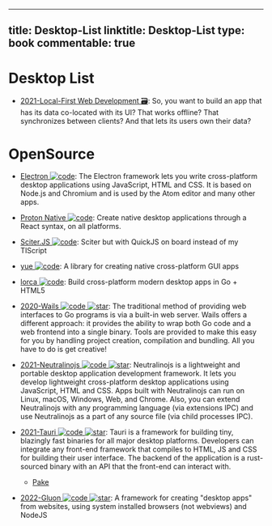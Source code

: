 
---
title: Desktop-List
linktitle: Desktop-List
type: book
commentable: true
---

# Desktop List

- [2021-Local-First Web Development 🗃️](https://localfirstweb.dev/): So, you want to build an app that has its data co-located with its UI? That works offline? That synchronizes between clients? And that lets its users own their data?

# OpenSource

- [Electron ![code](https://ng-tech.icu/assets/code.svg)](https://github.com/electron/electron): The Electron framework lets you write cross-platform desktop applications using JavaScript, HTML and CSS. It is based on Node.js and Chromium and is used by the Atom editor and many other apps.

- [Proton Native ![code](https://ng-tech.icu/assets/code.svg)](https://proton-native.js.org/#/): Create native desktop applications through a React syntax, on all platforms.

- [Sciter.JS ![code](https://ng-tech.icu/assets/code.svg)](https://github.com/c-smile/sciter-js-sdk): Sciter but with QuickJS on board instead of my TIScript

- [yue ![code](https://ng-tech.icu/assets/code.svg)](https://github.com/yue/yue): A library for creating native cross-platform GUI apps

- [lorca ![code](https://ng-tech.icu/assets/code.svg)](https://github.com/zserge/lorca): Build cross-platform modern desktop apps in Go + HTML5

- [2020-Wails ![code](https://ng-tech.icu/assets/code.svg) ![star](https://img.shields.io/github/stars/wailsapp/wails)](https://github.com/wailsapp/wails): The traditional method of providing web interfaces to Go programs is via a built-in web server. Wails offers a different approach: it provides the ability to wrap both Go code and a web frontend into a single binary. Tools are provided to make this easy for you by handling project creation, compilation and bundling. All you have to do is get creative!

- [2021-Neutralinojs ![code](https://ng-tech.icu/assets/code.svg) ![star](https://img.shields.io/github/stars/neutralinojs/neutralinojs)](https://github.com/neutralinojs/neutralinojs): Neutralinojs is a lightweight and portable desktop application development framework. It lets you develop lightweight cross-platform desktop applications using JavaScript, HTML and CSS. Apps built with Neutralinojs can run on Linux, macOS, Windows, Web, and Chrome. Also, you can extend Neutralinojs with any programming language (via extensions IPC) and use Neutralinojs as a part of any source file (via child processes IPC).

- [2021-Tauri ![code](https://ng-tech.icu/assets/code.svg) ![star](https://img.shields.io/github/stars/tauri-apps/tauri)](https://github.com/tauri-apps/tauri): Tauri is a framework for building tiny, blazingly fast binaries for all major desktop platforms. Developers can integrate any front-end framework that compiles to HTML, JS and CSS for building their user interface. The backend of the application is a rust-sourced binary with an API that the front-end can interact with.

  - [Pake](https://github.com/tw93/Pake)

- [2022-Gluon ![code](https://ng-tech.icu/assets/code.svg) ![star](https://img.shields.io/github/stars/gluon-framework/gluon)](https://github.com/gluon-framework/gluon): A framework for creating "desktop apps" from websites, using system installed browsers (not webviews) and NodeJS

    